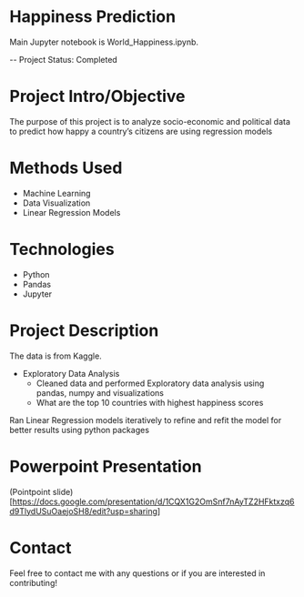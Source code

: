 # Happiness Prediction

Main Jupyter notebook is World_Happiness.ipynb.

-- Project Status: Completed

# Project Intro/Objective
The purpose of this project is to analyze socio-economic and political data to predict how happy a country’s citizens are using regression models

# Methods Used
* Machine Learning
* Data Visualization
* Linear Regression Models

# Technologies
* Python
* Pandas
* Jupyter

# Project Description
The data is from Kaggle.

* Exploratory Data Analysis
  * Cleaned data and performed Exploratory data analysis using pandas, numpy and visualizations
  * What are the top 10 countries with highest happiness scores

Ran Linear Regression models iteratively to refine and refit the model for better results using python packages

# Powerpoint Presentation
(Pointpoint slide)[https://docs.google.com/presentation/d/1CQX1G2OmSnf7nAyTZ2HFktxzq6d9TlydUSuOaejoSH8/edit?usp=sharing]

# Contact
Feel free to contact me with any questions or if you are interested in contributing!
